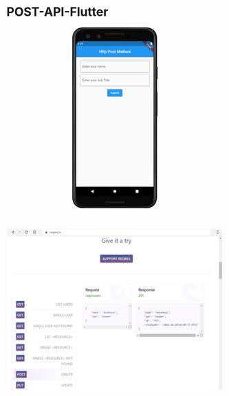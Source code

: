 # POST-API-Flutter

<p align="center">
  <img src="https://github.com/jatolentino/POST-API-Flutter/blob/main/src/API_Post_method_http.png" width="200">
</p><br/>
<p align="center">
  <img src="https://github.com/jatolentino/POST-API-Flutter/blob/main/src/API_Post_http%20web.png" width="500">
</p>
